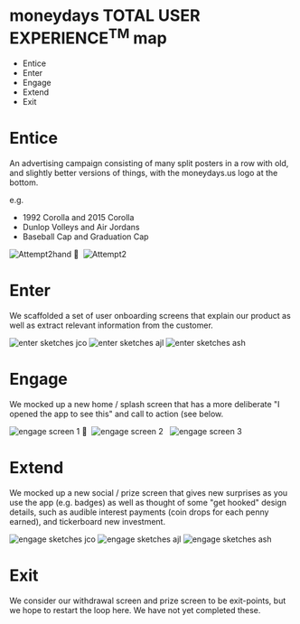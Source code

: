 # moneydays **TOTAL USER EXPERIENCE**<sup>TM</sup> map

* Entice
* Enter
* Engage
* Extend
* Exit

# Entice

An advertising campaign consisting of many split posters in a row with old, and slightly better versions of things, with the moneydays.us logo at the bottom.

e.g.  
* 1992 Corolla and 2015 Corolla
* Dunlop Volleys and Air Jordans
* Baseball Cap and Graduation Cap

![Attempt2hand](https://github.com/Cash-Economy/BMGF/blob/master/design/logomk2.0.png "Attempt2hand") ⃗  ![Attempt2](https://github.com/Cash-Economy/BMGF/blob/master/design/logomk2.png "Attempt2")

# Enter

We scaffolded a set of user onboarding screens that explain our product as well as extract relevant information from the customer.

![enter sketches jco](https://github.com/Cash-Economy/BMGF/blob/master/Artifacts/elements/product-sketches/TUX%20Sketches%2011.6.16/Enter%20sketch%20(JCO).jpg)
![enter sketches ajl](https://github.com/Cash-Economy/BMGF/blob/master/Artifacts/elements/product-sketches/TUX%20Sketches%2011.6.16/Enter%20sketch%20(AJL).jpg)
![enter sketches ash](https://github.com/Cash-Economy/BMGF/blob/master/Artifacts/elements/product-sketches/TUX%20Sketches%2011.6.16/Enter%20sketch%20(ASH).jpg)

# Engage

We mocked up a new home / splash screen that has a more deliberate "I opened the app to see this" and call to action (see below.

![engage screen 1](https://github.com/Cash-Economy/BMGF/blob/master/Artifacts/elements/product-sketches/TUX%20Sketches%2011.6.16/Engage%20screen%201.png) ⃗  ![engage screen 2](https://github.com/Cash-Economy/BMGF/blob/master/Artifacts/elements/product-sketches/TUX%20Sketches%2011.6.16/Engage%20screen%202.png)   ![engage screen 3](https://github.com/Cash-Economy/BMGF/blob/master/Artifacts/elements/product-sketches/TUX%20Sketches%2011.6.16/Engage%20screen%203.png)

# Extend

We mocked up a new social / prize screen that gives new surprises as you use the app (e.g. badges) as well as thought of some "get hooked" design details, such as audible interest payments (coin drops for each penny earned), and tickerboard new investment.

![engage sketches jco](https://github.com/Cash-Economy/BMGF/blob/master/Artifacts/elements/product-sketches/TUX%20Sketches%2011.6.16/Engage%20sketch%20(JCO).jpg)
![engage sketches ajl](https://github.com/Cash-Economy/BMGF/blob/master/Artifacts/elements/product-sketches/TUX%20Sketches%2011.6.16/Engage%20sketch%20(AJL).jpg)
![engage sketches ash](https://github.com/Cash-Economy/BMGF/blob/master/Artifacts/elements/product-sketches/TUX%20Sketches%2011.6.16/Engage%20sketch%20(ASH).jpg)

# Exit

We consider our withdrawal screen and prize screen to be exit-points, but we hope to restart the loop here. We have not yet completed these.
